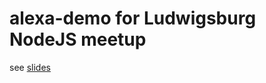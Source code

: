 # alexa-demo for Ludwigsburg NodeJS meetup
see [slides](https://slides.com/lhdang88/alexa-skill-programming/live)
